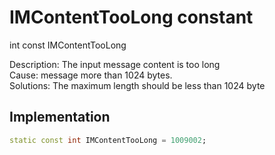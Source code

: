 


# IMContentTooLong constant







int const IMContentTooLong
  




<p>Description: The input message content is too long <br>Cause: message more than 1024 bytes. <br>Solutions: The maximum length should be less than 1024 byte</p>



## Implementation

```dart
static const int IMContentTooLong = 1009002;
```







